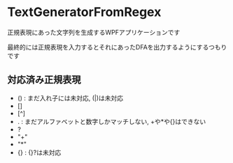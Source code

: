# TextGeneratorFromRegex

正規表現にあった文字列を生成するWPFアプリケーションです

最終的には正規表現を入力するとそれにあったDFAを出力するようにするつもりです

## 対応済み正規表現
* () : まだ入れ子には未対応, (|)は未対応
* []
* [^]
* . : まだアルファベットと数字しかマッチしない, +や*や{}はできない
* ?
* "+"
* "*"
* {} : {}?は未対応
